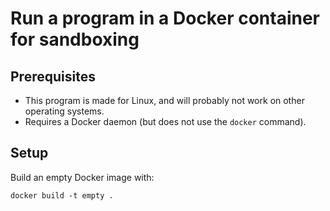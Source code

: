# Run a program in a Docker container for sandboxing

## Prerequisites

* This program is made for Linux, and will probably not work on other operating systems.
* Requires a Docker daemon (but does not use the `docker` command).

## Setup

Build an empty Docker image with:
```shell
docker build -t empty .
```
